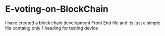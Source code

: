 # E-voting-on-BlockChain
i have created a block chain development Front End file and its just a simple file containg only 1 heading for testing device
